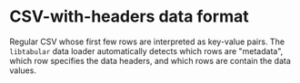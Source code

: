 CSV-with-headers data format
============================

Regular CSV whose first few rows are interpreted as key-value pairs.
The `libtabular` data loader automatically detects which rows are "metadata",
which row specifies the data headers, and which rows are contain the data values.

